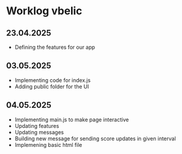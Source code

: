 # Worklog vbelic

## 23.04.2025
- Defining the features for our app

## 03.05.2025
- Implementing code for index.js
- Adding public folder for the UI

## 04.05.2025
- Implementing main.js to make page interactive
- Updating features
- Updating messages
- Building new message for sending score updates in given interval
- Implemening basic html file